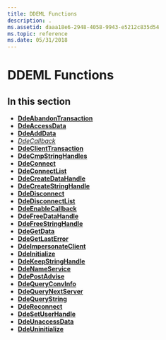 ```yaml
---
title: DDEML Functions
description: .
ms.assetid: daaa18e6-2948-4058-9943-e5212c835d54
ms.topic: reference
ms.date: 05/31/2018
---
```


# DDEML Functions

## In this section

-   [**DdeAbandonTransaction**](/windows/desktop/api/Ddeml/nf-ddeml-ddeabandontransaction)
-   [**DdeAccessData**](/windows/desktop/api/Ddeml/nf-ddeml-ddeaccessdata)
-   [**DdeAddData**](/windows/desktop/api/Ddeml/nf-ddeml-ddeadddata)
-   [*DdeCallback*](https://msdn.microsoft.com/library/ms648742(v=VS.85).aspx)
-   [**DdeClientTransaction**](/windows/desktop/api/Ddeml/nf-ddeml-ddeclienttransaction)
-   [**DdeCmpStringHandles**](/windows/desktop/api/Ddeml/nf-ddeml-ddecmpstringhandles)
-   [**DdeConnect**](/windows/desktop/api/Ddeml/nf-ddeml-ddeconnect)
-   [**DdeConnectList**](/windows/desktop/api/Ddeml/nf-ddeml-ddeconnectlist)
-   [**DdeCreateDataHandle**](/windows/desktop/api/Ddeml/nf-ddeml-ddecreatedatahandle)
-   [**DdeCreateStringHandle**](/windows/desktop/api/Ddeml/nf-ddeml-ddecreatestringhandlea)
-   [**DdeDisconnect**](/windows/desktop/api/Ddeml/nf-ddeml-ddedisconnect)
-   [**DdeDisconnectList**](/windows/desktop/api/Ddeml/nf-ddeml-ddedisconnectlist)
-   [**DdeEnableCallback**](/windows/desktop/api/Ddeml/nf-ddeml-ddeenablecallback)
-   [**DdeFreeDataHandle**](/windows/desktop/api/Ddeml/nf-ddeml-ddefreedatahandle)
-   [**DdeFreeStringHandle**](/windows/desktop/api/Ddeml/nf-ddeml-ddefreestringhandle)
-   [**DdeGetData**](/windows/desktop/api/Ddeml/nf-ddeml-ddegetdata)
-   [**DdeGetLastError**](/windows/desktop/api/Ddeml/nf-ddeml-ddegetlasterror)
-   [**DdeImpersonateClient**](/windows/desktop/api/Ddeml/nf-ddeml-ddeimpersonateclient)
-   [**DdeInitialize**](/windows/desktop/api/Ddeml/nf-ddeml-ddeinitializea)
-   [**DdeKeepStringHandle**](/windows/desktop/api/Ddeml/nf-ddeml-ddekeepstringhandle)
-   [**DdeNameService**](/windows/desktop/api/Ddeml/nf-ddeml-ddenameservice)
-   [**DdePostAdvise**](/windows/desktop/api/Ddeml/nf-ddeml-ddepostadvise)
-   [**DdeQueryConvInfo**](/windows/desktop/api/Ddeml/nf-ddeml-ddequeryconvinfo)
-   [**DdeQueryNextServer**](/windows/desktop/api/Ddeml/nf-ddeml-ddequerynextserver)
-   [**DdeQueryString**](/windows/desktop/api/Ddeml/nf-ddeml-ddequerystringa)
-   [**DdeReconnect**](/windows/desktop/api/Ddeml/nf-ddeml-ddereconnect)
-   [**DdeSetUserHandle**](/windows/desktop/api/Ddeml/nf-ddeml-ddesetuserhandle)
-   [**DdeUnaccessData**](/windows/desktop/api/Ddeml/nf-ddeml-ddeunaccessdata)
-   [**DdeUninitialize**](/windows/desktop/api/Ddeml/nf-ddeml-ddeuninitialize)

 

 




